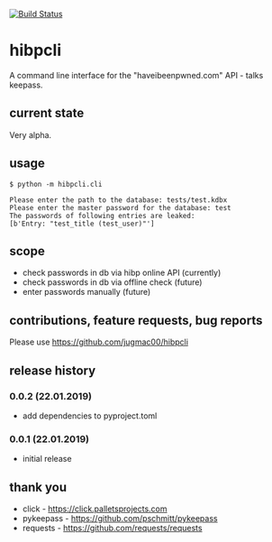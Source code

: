 [![Build Status](https://travis-ci.org/jugmac00/hibpcli.svg?branch=master)](https://travis-ci.org/jugmac00/hibpcli)

# hibpcli

A command line interface for the "haveibeenpwned.com" API - talks keepass.

## current state

Very alpha.

## usage

```
$ python -m hibpcli.cli

Please enter the path to the database: tests/test.kdbx
Please enter the master password for the database: test
The passwords of following entries are leaked:
[b'Entry: "test_title (test_user)"']
```

## scope

- check passwords in db via hibp online API (currently)
- check passwords in db via offline check (future)
- enter passwords manually (future)

## contributions, feature requests, bug reports

Please use https://github.com/jugmac00/hibpcli

## release history

### 0.0.2 (22.01.2019)

- add dependencies to pyproject.toml

### 0.0.1 (22.01.2019)

- initial release

## thank you
- click - https://click.palletsprojects.com
- pykeepass - https://github.com/pschmitt/pykeepass
- requests - https://github.com/requests/requests

